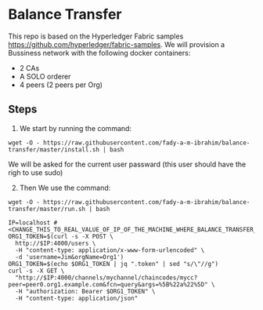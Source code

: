 Balance Transfer
================

This repo is based on the Hyperledger Fabric samples https://github.com/hyperledger/fabric-samples.
We will provision a Bussiness network with the following docker containers:
- 2 CAs
- A SOLO orderer
- 4 peers (2 peers per Org)

Steps
-----

1) We start by running the command:
```
wget -O - https://raw.githubusercontent.com/fady-a-m-ibrahim/balance-transfer/master/install.sh | bash
```
We will be asked for the current user passward (this user should have the righ to use sudo)

2) Then We use the command:
```
wget -O - https://raw.githubusercontent.com/fady-a-m-ibrahim/balance-transfer/master/run.sh | bash
```




```
IP=localhost #<CHANGE_THIS_TO_REAL_VALUE_OF_IP_OF_THE_MACHINE_WHERE_BALANCE_TRANSFER_IS_RUNNING>
ORG1_TOKEN=$(curl -s -X POST \
  http://$IP:4000/users \
  -H "content-type: application/x-www-form-urlencoded" \
  -d 'username=Jim&orgName=Org1')
ORG1_TOKEN=$(echo $ORG1_TOKEN | jq ".token" | sed "s/\"//g")
curl -s -X GET \
  "http://$IP:4000/channels/mychannel/chaincodes/mycc?peer=peer0.org1.example.com&fcn=query&args=%5B%22a%22%5D" \
  -H "authorization: Bearer $ORG1_TOKEN" \
  -H "content-type: application/json"

```
